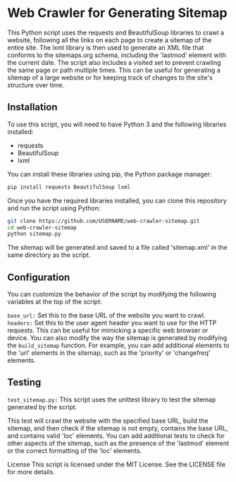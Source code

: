 # Web Crawler for Generating Sitemap
This Python script uses the requests and BeautifulSoup libraries to crawl a website, following all the links on each page to create a sitemap of the entire site. The lxml library is then used to generate an XML file that conforms to the sitemaps.org schema, including the 'lastmod' element with the current date. The script also includes a visited set to prevent crawling the same page or path multiple times. This can be useful for generating a sitemap of a large website or for keeping track of changes to the site's structure over time.

## Installation
To use this script, you will need to have Python 3 and the following libraries installed:

- requests
- BeautifulSoup
- lxml

You can install these libraries using pip, the Python package manager:

```bash
pip install requests BeautifulSoup lxml
```

Once you have the required libraries installed, you can clone this repository and run the script using Python:

```bash
git clone https://github.com/USERNAME/web-crawler-sitemap.git
cd web-crawler-sitemap
python sitemap.py
```

The sitemap will be generated and saved to a file called 'sitemap.xml' in the same directory as the script.



## Configuration
You can customize the behavior of the script by modifying the following variables at the top of the script:

`base_url:` Set this to the base URL of the website you want to crawl.
`headers:` Set this to the user agent header you want to use for the HTTP requests. This can be useful for mimicking a specific web browser or device.
You can also modify the way the sitemap is generated by modifying the `build_sitemap` function. For example, you can add additional elements to the 'url' elements in the sitemap, such as the 'priority' or 'changefreq' elements.

## Testing

`test_sitemap.py:` This script uses the unittest library to test the sitemap generated by the script.

This test will crawl the website with the specified base URL, build the sitemap, and then check if the sitemap is not empty, contains the base URL, and contains valid 'loc' elements. You can add additional tests to check for other aspects of the sitemap, such as the presence of the 'lastmod' element or the correct formatting of the 'loc' elements.

License
This script is licensed under the MIT License. See the LICENSE file for more details.
